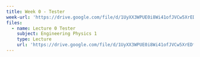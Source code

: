```yaml
---
title: Week 0 - Tester
week-url: 'https://drive.google.com/file/d/1UyXX3WPUE0i8Wi41ofJVCw5XrEDffwJ1/view'
files:
  - name: Lecture 0 Tester
    subject: Engineering Physics 1
    type: Lecture
    url: 'https://drive.google.com/file/d/1UyXX3WPUE0i8Wi41ofJVCw5XrEDffwJ1/view'
---
```


